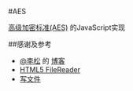 #AES

[高级加密标准(AES)](http://en.wikipedia.org/wiki/Advanced_Encryption_Standard) 的JavaScript实现


##感谢及参考

- [@李松](https://github.com/SongLee24) 的 [博客](http://songlee24.github.io/blog/2014/12/13/aes-encrypt/)
- [HTML5 FileReader](https://developer.mozilla.org/en-US/docs/Web/API/FileReader)
- [写文件](http://stackoverflow.com/a/21016088)



